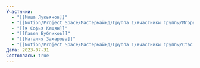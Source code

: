 ```yaml
---
Участники:
  - "[[Миша Лукьянов]]"
  - "[[Notion/Project Space/Мастермайнд/Группа I/Участники группы/Игорь Алексеенко/Игорь Алексеенко\\|Игорь Алексеенко]]"
  - "[[✖️ Софья Кещян]]"
  - "[[Павел Бубликов]]"
  - "[[Наталия Захарова]]"
  - "[[Notion/Project Space/Мастермайнд/Группа I/Участники группы/Стас Харламов/Стас Харламов\\|Стас Харламов]]"
Дата: 2023-07-31
Состоялась: true
---
```

